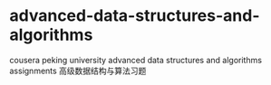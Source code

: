 # advanced-data-structures-and-algorithms
cousera peking university advanced data structures and algorithms assignments 高级数据结构与算法习题
